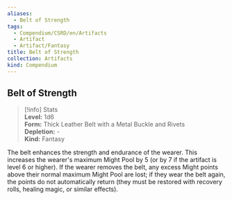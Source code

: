```yaml
---
aliases:
  - Belt of Strength
tags:
  - Compendium/CSRD/en/Artifacts
  - Artifact
  - Artifact/Fantasy
title: Belt of Strength
collection: Artifacts
kind: Compendium
---
```

## Belt of Strength  
>[!info] Stats  
> **Level:** 1d6  
> **Form:** Thick Leather Belt with a Metal Buckle and Rivets  
> **Depletion:** -  
> **Kind:** Fantasy
  
The belt enhances the strength and endurance of the wearer. This increases the wearer's maximum Might Pool by 5 (or by 7 if the artifact is level 6 or higher). If the wearer removes the belt, any excess Might points above their normal maximum Might Pool are lost; if they wear the belt again, the points do not automatically return (they must be restored with recovery rolls, healing magic, or similar effects).
